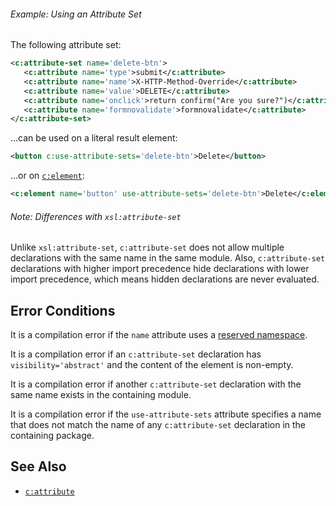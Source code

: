 
<div class="note eg" markdown="1">

###### Example: Using an Attribute Set
The following attribute set:

```xml
<c:attribute-set name='delete-btn'>
   <c:attribute name='type'>submit</c:attribute>
   <c:attribute name='name'>X-HTTP-Method-Override</c:attribute>
   <c:attribute name='value'>DELETE</c:attribute>
   <c:attribute name='onclick'>return confirm("Are you sure?")</c:attribute>
   <c:attribute name='formnovalidate'>formnovalidate</c:attribute>
</c:attribute-set>
```

...can be used on a literal result element:

```xml
<button c:use-attribute-sets='delete-btn'>Delete</button>
```

...or on [`c:element`](element.html):

```xml
<c:element name='button' use-attribute-sets='delete-btn'>Delete</c:element>
```

</div>

<div class="note" markdown="1">

###### Note: Differences with `xsl:attribute-set`
Unlike `xsl:attribute-set`, `c:attribute-set` does not allow multiple declarations with the same name in the same module. Also, `c:attribute-set` declarations with higher import precedence hide declarations with lower import precedence, which means hidden declarations are never evaluated.

</div>

## Error Conditions

It is a compilation error if the `name` attribute uses a [reserved namespace](index.md#reserved-namespaces).

It is a compilation error if an `c:attribute-set` declaration has `visibility='abstract'` and the content of the element is non-empty.

It is a compilation error if another `c:attribute-set` declaration with the same name exists in the containing module.

It is a compilation error if the `use-attribute-sets` attribute specifies a name that does not match the name of any `c:attribute-set` declaration in the containing package.

## See Also

- [`c:attribute`](attribute.html)

